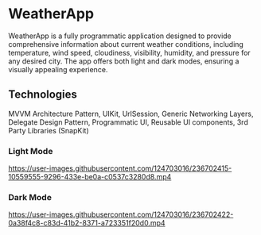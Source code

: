 # WeatherApp
WeatherApp is a fully programmatic application designed to provide comprehensive information about current weather conditions, including temperature, wind speed, cloudiness, visibility, humidity, and pressure for any desired city. The app offers both light and dark modes, ensuring a visually appealing experience.
## Technologies
MVVM Architecture Pattern, UIKit, UrlSession, Generic Networking Layers, Delegate Design Pattern, Programmatic UI, Reusable UI components, 3rd Party Libraries (SnapKit)

### Light Mode
https://user-images.githubusercontent.com/124703016/236702415-10559555-9296-433e-be0a-c0537c3280d8.mp4

### Dark Mode
https://user-images.githubusercontent.com/124703016/236702422-0a38f4c8-c83d-41b2-8371-a723351f20d0.mp4



